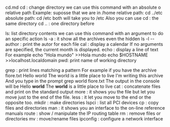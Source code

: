 cd.md
cd : change directory
we can use this command with an absolute o relative path
Example:
	suposse that we are in /home
	relative path:
	cd ../etc
	absolute path:
	cd /etc
	both will take you to /etc
Also you can use 
	cd : the same directory
	cd .. : one directory before

ls: list directory contents
we can use this command with an argument to do an specific action
	ls -a : it show all the archives even the hidden
	ls -l --author : print the autor for each file
cal : display a calendar
If no arguments are specified, the current month is displayed.
echo : display a line of text
For example 
	echo "Hola mundo" 
	>>Hola mundo
	echo $HOSTNAME
	>>localhost.localdomain
pwd: print name of working directory

grep : print lines matching a pattern
 For example if you have the archive fiore.txt
	Hello world
	The world is a little place to live
	I'm writing this archive
 And you type in the prompt 
	grep world fiore.txt
 The output in the console will be
	Hello **world**
	The **world** is a little place to live
cat : concatenate files and print on the standard output
more : it shows you the file but let you move just to the end of the file.
less : it let you move to the end or the opposite too.
mkdir : make directories
lspci : list all PCI devices
cp : copy files and directories
man : it shows you an interface to the on-line reference manuals
route : show / manipulate the IP routing table
rm : remove files or directories
mv : move/rename files
ipconfig : configure a network interface
